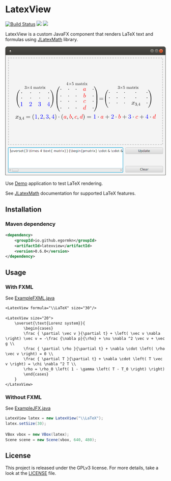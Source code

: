 # LatexView

[![Build Status](https://travis-ci.com/egormkn/latexview.svg?branch=master)](https://travis-ci.com/egormkn/latexview) [![](https://img.shields.io/maven-central/v/io.github.egormkn/latexview.svg)](https://repo.maven.apache.org/maven2/io/github/egormkn/latexview/) [![](https://img.shields.io/nexus/r/https/oss.sonatype.org/io.github.egormkn/latexview.svg)](https://oss.sonatype.org/content/repositories/releases/io/github/egormkn/latexview/)

LatexView is a custom JavaFX component that renders LaTeX text and formulas using [JLatexMath](https://github.com/opencollab/jlatexmath) library.

![Demo App](src/test/resources/demo/demo.png)

Use [Demo](src/test/demo/Demo.java) application to test LaTeX rendering.

See [JLatexMath](https://github.com/opencollab/jlatexmath) documentation for supported LaTeX features.

## Installation

### Maven dependency

```xml
<dependency>
    <groupId>io.github.egormkn</groupId>
    <artifactId>latexview</artifactId>
    <version>0.6.0</version>
</dependency>
```

## Usage

### With FXML

See [ExampleFXML.java](src/test/java/ExampleFXML.java)

```fxml
<LatexView formula="\\LaTeX" size="30"/>

<LatexView size="20">
    \overset{\text{Lorenz system}}{
        \begin{cases}
        \frac { \partial \vec v }{\partial t} + \left( \vec v \nabla \right) \vec v = -\frac {\nabla p}{\rho} + \nu \nabla ^2 \vec v + \vec g \\
        \frac { \partial \rho }{\partial t} + \nabla \cdot \left( \rho \vec v \right) = 0 \\
        \frac { \partial T }{\partial t} + \nabla \cdot \left( T \vec v \right) = \chi \nabla ^2 T \\
        \rho = \rho_0 \left( 1 - \gamma \left( T - T_0 \right) \right)
        \end{cases}
    }
</LatexView>
```

### Without FXML

See [ExampleJFX.java](src/test/java/ExampleJFX.java)

```java
LatexView latex = new LatexView("\\LaTeX");
latex.setSize(30);

VBox vbox = new VBox(latex);
Scene scene = new Scene(vbox, 640, 480);
```

## License

This project is released under the GPLv3 license.
For more details, take a look at the [LICENSE](LICENSE) file.
